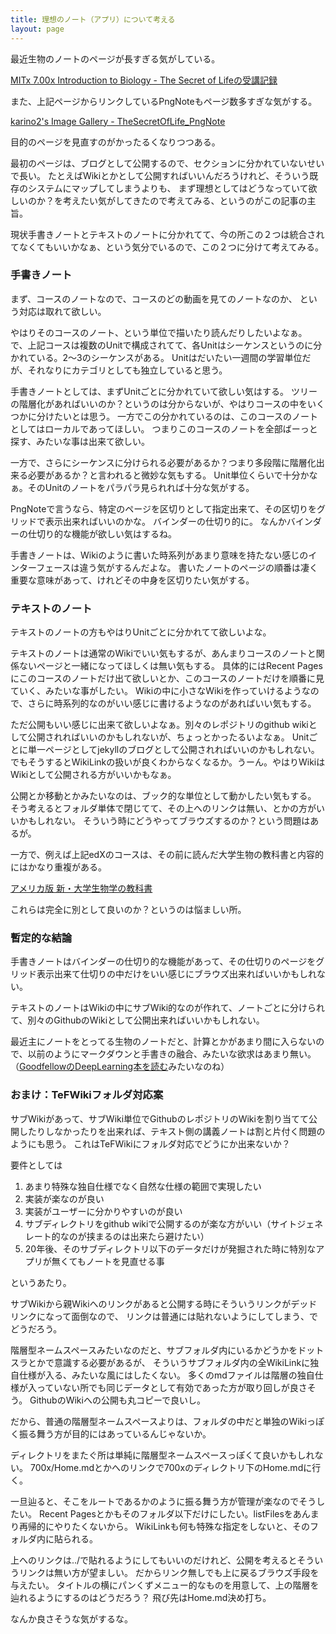 ```yaml
---
title: 理想のノート（アプリ）について考える
layout: page
---
```

最近生物のノートのページが長すぎる気がしている。

[MITx 7.00x Introduction to Biology - The Secret of Lifeの受講記録](https://karino2.github.io/2021/07/19/the_secret_of_life.html)

また、上記ページからリンクしているPngNoteもページ数多すぎな気がする。

[karino2's Image Gallery - TheSecretOfLife_PngNote](https://karino2.github.io/ImageGallery/TheSecretOfLife_PngNote.html)

目的のページを見直すのがかったるくなりつつある。

最初のページは、ブログとして公開するので、セクションに分かれていないせいで長い。
たとえばWikiとかとして公開すればいいんだろうけれど、そういう既存のシステムにマップしてしまうよりも、
まず理想としてはどうなっていて欲しいのか？を考えたい気がしてきたので考えてみる、というのがこの記事の主旨。

現状手書きノートとテキストのノートに分かれてて、今の所この２つは統合されてなくてもいいかなぁ、という気分でいるので、この２つに分けて考えてみる。

### 手書きノート

まず、コースのノートなので、コースのどの動画を見てのノートなのか、
という対応は取れて欲しい。

やはりそのコースのノート、という単位で描いたり読んだりしたいよなぁ。
で、上記コースは複数のUnitで構成されてて、各Unitはシーケンスというのに分かれている。2〜3のシーケンスがある。
Unitはだいたい一週間の学習単位だが、それなりにカテゴリとしても独立していると思う。

手書きノートとしては、まずUnitごとに分かれていて欲しい気はする。
ツリーの階層化があればいいのか？というのは分からないが、やはりコースの中をいくつかに分けたいとは思う。
一方でこの分かれているのは、このコースのノートとしてはローカルであってほしい。
つまりこのコースのノートを全部ばーっと探す、みたいな事は出来て欲しい。

一方で、さらにシーケンスに分けられる必要があるか？つまり多段階に階層化出来る必要があるか？と言われると微妙な気もする。
Unit単位くらいで十分かなぁ。そのUnitのノートをパラパラ見られれば十分な気がする。

PngNoteで言うなら、特定のページを区切りとして指定出来て、その区切りをグリッドで表示出来ればいいのかな。
バインダーの仕切り的に。
なんかバインダーの仕切り的な機能が欲しい気はするね。

手書きノートは、Wikiのように書いた時系列があまり意味を持たない感じのインターフェースは違う気がするんだよな。
書いたノートのページの順番は凄く重要な意味があって、けれどその中身を区切りたい気がする。

### テキストのノート

テキストのノートの方もやはりUnitごとに分かれてて欲しいよな。

テキストのノートは通常のWikiでいい気もするが、あんまりコースのノートと関係ないページと一緒になってほしくは無い気もする。
具体的にはRecent Pagesにこのコースのノートだけ出て欲しいとか、このコースのノートだけを順番に見ていく、みたいな事がしたい。
Wikiの中に小さなWikiを作っていけるようなので、さらに時系列的なのがいい感じに書けるようなのがあればいい気もする。

ただ公開もいい感じに出来て欲しいよなぁ。別々のレポジトリのgithub wikiとして公開されればいいのかもしれないが、ちょっとかったるいよなぁ。
Unitごとに単一ページとしてjekyllのブログとして公開されればいいのかもしれない。
でもそうするとWikiLinkの扱いが良くわからなくなるか。うーん。やはりWikiはWikiとして公開される方がいいかもなぁ。

公開とか移動とかみたいなのは、ブック的な単位として動かしたい気もする。
そう考えるとフォルダ単体で閉じてて、その上へのリンクは無い、とかの方がいいかもしれない。
そういう時にどうやってブラウズするのか？という問題はあるが。

一方で、例えば上記edXのコースは、その前に読んだ大学生物の教科書と内容的にはかなり重複がある。

[アメリカ版 新・大学生物学の教科書](https://karino2.github.io/2021/06/21/biology_text_bluebacks.html)

これらは完全に別として良いのか？というのは悩ましい所。

### 暫定的な結論

手書きノートはバインダーの仕切り的な機能があって、その仕切りのページをグリッド表示出来て仕切りの中だけをいい感じにブラウズ出来ればいいかもしれない。

テキストのノートはWikiの中にサブWiki的なのが作れて、ノートごとに分けられて、別々のGithubのWikiとして公開出来ればいいかもしれない。

最近主にノートをとってる生物のノートだと、計算とかがあまり間に入らないので、以前のようにマークダウンと手書きの融合、みたいな欲求はあまり無い。
（[GoodfellowのDeepLearning本を読む](https://karino2.github.io/2018/05/22/212.html)みたいなのね）

### おまけ：TeFWikiフォルダ対応案

サブWikiがあって、サブWiki単位でGithubのレポジトリのWikiを割り当てて公開したりしなかったりを出来れば、テキスト側の講義ノートは割と片付く問題のようにも思う。
これはTeFWikiにフォルダ対応でどうにか出来ないか？

要件としては

1. あまり特殊な独自仕様でなく自然な仕様の範囲で実現したい
2. 実装が楽なのが良い
3. 実装がユーザーに分かりやすいのが良い
4. サブディレクトリをgithub wikiで公開するのが楽な方がいい（サイトジェネレート的なのが挟まるのは出来たら避けたい）
5. 20年後、そのサブディレクトリ以下のデータだけが発掘された時に特別なアプリが無くてもノートを見直せる事

というあたり。

サブWikiから親Wikiへのリンクがあると公開する時にそういうリンクがデッドリンクになって面倒なので、
リンクは普通には貼れないようにしてしまう、でどうだろう。

階層型ネームスペースみたいなのだと、サブフォルダ内にいるかどうかをドットスラとかで意識する必要があるが、
そういうサブフォルダ内の全WikiLinkに独自仕様が入る、みたいな風にはしたくない。
多くのmdファイルは階層の独自仕様が入っていない所でも同じデータとして有効であった方が取り回しが良さそう。
GithubのWikiへの公開も丸コピーで良いし。

だから、普通の階層型ネームスペースよりは、フォルダの中だと単独のWikiっぽく振る舞う方が目的にはあっているんじゃないか。

ディレクトリをまたぐ所は単純に階層型ネームスペースっぽくて良いかもしれない。
700x/Home.mdとかへのリンクで700xのディレクトリ下のHome.mdに行く。

一旦辿ると、そこをルートであるかのように振る舞う方が管理が楽なのでそうしたい。
Recent Pagesとかもそのフォルダ以下だけにしたい。listFilesをあんまり再帰的にやりたくないから。
WikiLinkも何も特殊な指定をしないと、そのフォルダ内に貼られる。

上へのリンクは../で貼れるようにしてもいいのだけれど、公開を考えるとそういうリンクは無い方が望ましい。
だからリンク無しでも上に戻るブラウズ手段を与えたい。
タイトルの横にパンくずメニュー的なものを用意して、上の階層を辿れるようにするのはどうだろう？
飛び先はHome.md決め打ち。

なんか良さそうな気がするな。